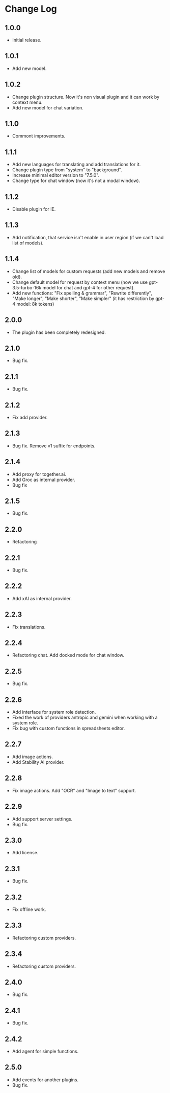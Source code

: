 # Change Log

## 1.0.0

* Initial release.

## 1.0.1

* Add new model.

## 1.0.2

* Change plugin structure. Now it's non visual plugin and it can work by context menu.
* Add new model for chat variation.

## 1.1.0

* Commont improvements.

## 1.1.1

* Add new languages for translating and add translations for it.
* Change plugin type from "system" to "background".
* Increase minimal editor version to "7.5.0".
* Change type for chat window (now it's not a modal window).

## 1.1.2

* Disable plugin for IE.

## 1.1.3

* Add notification, that service isn't enable in user region (if we can't load list of models).

## 1.1.4
* Change list of models for custom requests (add new models and remove old).
* Change default model for request by context menu (now we use gpt-3.5-turbo-16k model for chat and gpt-4 for other request).
* Add new functions: "Fix spelling & grammar", "Rewrite differently", "Make longer", "Make shorter", "Make simpler" (it has restriction by gpt-4 model: 8k tokens)

## 2.0.0
* The plugin has been completely redesigned.

## 2.1.0
* Bug fix.

## 2.1.1
* Bug fix.

## 2.1.2
* Fix add provider.

## 2.1.3
* Bug fix. Remove v1 suffix for endpoints.

## 2.1.4
* Add proxy for together.ai.
* Add Groc as internal provider.
* Bug fix

## 2.1.5
* Bug fix.

## 2.2.0
* Refactoring

## 2.2.1
* Bug fix.

## 2.2.2
* Add xAI as internal provider.

## 2.2.3
* Fix translations.

## 2.2.4
* Refactoring chat. Add docked mode for chat window.

## 2.2.5
* Bug fix.

## 2.2.6
* Add interface for system role detection.
* Fixed the work of providers antropic and gemini when working with a system role.
* Fix bug with custom functions in spreadsheets editor.

## 2.2.7
* Add image actions.
* Add Stability AI provider.

## 2.2.8
* Fix image actions. Add "OCR" and "Image to text" support.

## 2.2.9
* Add support server settings.
* Bug fix.

## 2.3.0
* Add license.

## 2.3.1
* Bug fix.

## 2.3.2
* Fix offline work.

## 2.3.3
* Refactoring custom providers.

## 2.3.4
* Refactoring custom providers.

## 2.4.0
* Bug fix.

## 2.4.1
* Bug fix.

## 2.4.2
* Add agent for simple functions.

## 2.5.0
* Add events for another plugins.
* Bug fix.
